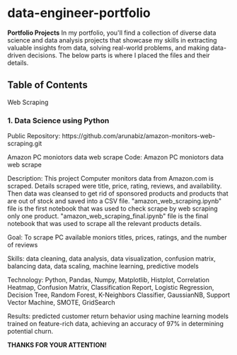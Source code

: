 # data-engineer-portfolio

**Portfolio Projects**
In my portfolio, you'll find a collection of diverse data science and data analysis projects that showcase my skills in extracting valuable insights from data, solving real-world problems, and making data-driven decisions. The below parts is where I placed the files and their details.

<h2>Table of Contents</h2>
Web Scraping

<h3>1. Data Science using Python</h3>
Public Repository: https://github.com/arunabiz/amazon-monitors-web-scraping.git

Amazon PC moniotors data web scrape
Code: Amazon PC moniotors data web scrape

Description: This project Computer monitors data from Amazon.com is scraped. Details scraped were title, price, rating, reviews, and availability. Then data was cleansed to get rid of sponsored products and products that are out of stock and saved into a CSV file. "amazon_web_scraping.ipynb" file is the first notebook that was used to check scrape by web scraping only one product. "amazon_web_scraping_final.ipynb" file is the final notebook that was used to scrape all the relevant products details.

Goal: To scrape PC available moniors titles, prices, ratings, and the number of reviews

Skills: data cleaning, data analysis, data visualization, confusion matrix, balancing data, data scaling, machine learning, predictive models

Technology: Python, Pandas, Numpy, Matplotlib, Histplot, Correlation Heatmap, Confusion Matrix, Classification Report, Logistic Regression, Decision Tree, Random Forest, K-Neighbors Classifier, GaussianNB, Support Vector Machine, SMOTE, GridSearch

Results: predicted customer return behavior using machine learning models trained on feature-rich data, achieving an accuracy of 97% in determining potential churn.

**THANKS FOR YOUR ATTENTION!**
